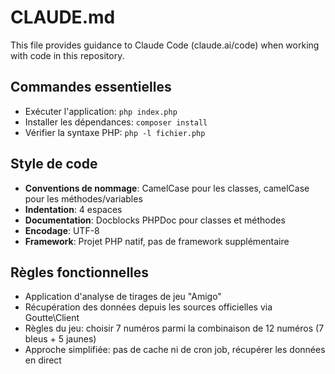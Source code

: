 # CLAUDE.md

This file provides guidance to Claude Code (claude.ai/code) when working with code in this repository.

## Commandes essentielles

- Exécuter l'application: `php index.php`
- Installer les dépendances: `composer install`
- Vérifier la syntaxe PHP: `php -l fichier.php`

## Style de code

- **Conventions de nommage**: CamelCase pour les classes, camelCase pour les méthodes/variables
- **Indentation**: 4 espaces
- **Documentation**: Docblocks PHPDoc pour classes et méthodes
- **Encodage**: UTF-8
- **Framework**: Projet PHP natif, pas de framework supplémentaire

## Règles fonctionnelles

- Application d'analyse de tirages de jeu "Amigo"
- Récupération des données depuis les sources officielles via Goutte\Client
- Règles du jeu: choisir 7 numéros parmi la combinaison de 12 numéros (7 bleus + 5 jaunes)
- Approche simplifiée: pas de cache ni de cron job, récupérer les données en direct